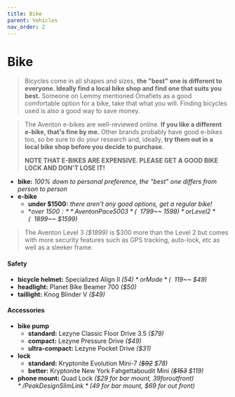 ```yaml
---
title: Bike
parent: Vehicles
nav_order: 2
---
```

# Bike

> Bicycles come in all shapes and sizes, **the "best" one is different to everyone. Ideally find a local bike shop and find one that suits you best.** Someone on Lemmy mentioned Omafiets as a good comfortable option for a bike, take that what you will. Finding bicycles used is also a good way to save money.

> The Aventon e-bikes are well-reviewed online. **If you like a different e-bike, that's fine by me.** Other brands probably have good e-bikes too, so be sure to do your research and, ideally, **try them out in a local bike shop before you decide to purchase.**
> 
> **NOTE THAT E-BIKES ARE EXPENSIVE. PLEASE GET A GOOD BIKE LOCK AND DON'T LOSE IT!**

- **bike:** *100% down to personal preference, the "best" one differs from person to person*
- **e-bike** 
	- **under $1500:** *there aren't any good options, get a regular bike!*
	- **over $1500:** Aventon Pace 500 3 *(~~$1799~~ $1599)* or Level 2 *(~~$1899~~ $1599)*

> The Aventon Level 3 *($1899)* is $300 more than the Level 2 but comes with more security features such as GPS tracking, auto-lock, etc as well as a sleeker frame. 

#### Safety

- **bicycle helmet:** Specialized Align II *($54)* or Mode *(~~$119~~ $49)*
- **headlight:** Planet Bike Beamer 700 *($50)*
- **taillight:** Knog Blinder V *($49)* 

#### Accessories

- **bike pump** 
	- **standard:** Lezyne Classic Floor Drive 3.5 *($79)*
	- **compact:** Lezyne Pressure Drive *($49)*
	- **ultra-compact:** Lezyne Pocket Drive *($31)*
- **lock** 
	- **standard:** Kryptonite Evolution Mini-7 *(~~$92~~ $78)*
	- **better:** Kryptonite New York Fahgettaboudit Mini *(~~$153~~ $119)*
- **phone mount:** Quad Lock *($29 for bar mount, $39 for out front)* / Peak Design SlimLink *($49 for bar mount, $69 for out front)*
